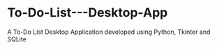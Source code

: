 # To-Do-List---Desktop-App
A To-Do List Desktop Application developed using Python, Tkinter and SQLite
